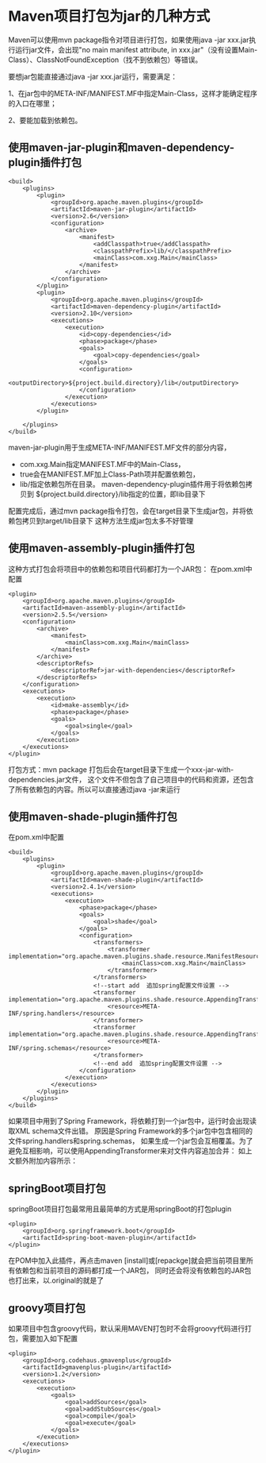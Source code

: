 # Maven项目打包为jar的几种方式

Maven可以使用mvn package指令对项目进行打包，如果使用java -jar xxx.jar执行运行jar文件，会出现"no main manifest attribute, in xxx.jar"（没有设置Main-Class）、ClassNotFoundException（找不到依赖包）等错误。

要想jar包能直接通过java -jar xxx.jar运行，需要满足：

1、在jar包中的META-INF/MANIFEST.MF中指定Main-Class，这样才能确定程序的入口在哪里；

2、要能加载到依赖包。

## 使用maven-jar-plugin和maven-dependency-plugin插件打包

```
<build>
	<plugins>
		<plugin>
			<groupId>org.apache.maven.plugins</groupId>
			<artifactId>maven-jar-plugin</artifactId>
			<version>2.6</version>
			<configuration>
				<archive>
					<manifest>
						<addClasspath>true</addClasspath>
						<classpathPrefix>lib/</classpathPrefix>
						<mainClass>com.xxg.Main</mainClass>
					</manifest>
				</archive>
			</configuration>
		</plugin>
		<plugin>
			<groupId>org.apache.maven.plugins</groupId>
			<artifactId>maven-dependency-plugin</artifactId>
			<version>2.10</version>
			<executions>
				<execution>
					<id>copy-dependencies</id>
					<phase>package</phase>
					<goals>
						<goal>copy-dependencies</goal>
					</goals>
					<configuration>
						<outputDirectory>${project.build.directory}/lib</outputDirectory>
					</configuration>
				</execution>
			</executions>
		</plugin>
 
	</plugins>
</build>
```
 maven-jar-plugin用于生成META-INF/MANIFEST.MF文件的部分内容，
* <mainClass>com.xxg.Main</mainClass>指定MANIFEST.MF中的Main-Class，
* <addClasspath>true</addClasspath>会在MANIFEST.MF加上Class-Path项并配置依赖包，
* <classpathPrefix>lib/</classpathPrefix>指定依赖包所在目录。
 maven-dependency-plugin插件用于将依赖包拷贝到
 <outputDirectory>${project.build.directory}/lib</outputDirectory>指定的位置，即lib目录下
 
配置完成后，通过mvn package指令打包，会在target目录下生成jar包，并将依赖包拷贝到target/lib目录下
这种方法生成jar包太多不好管理

## 使用maven-assembly-plugin插件打包
这种方式打包会将项目中的依赖包和项目代码都打为一个JAR包：
在pom.xml中配置
```
<plugin>
    <groupId>org.apache.maven.plugins</groupId>  
    <artifactId>maven-assembly-plugin</artifactId>  
    <version>2.5.5</version>  
    <configuration>  
        <archive>  
            <manifest>  
                <mainClass>com.xxg.Main</mainClass>  
            </manifest>  
        </archive>  
        <descriptorRefs>  
            <descriptorRef>jar-with-dependencies</descriptorRef>  
        </descriptorRefs>  
    </configuration>  
    <executions>
        <execution>
            <id>make-assembly</id>
            <phase>package</phase>
            <goals>
                <goal>single</goal>
            </goals>
        </execution>
    </executions>
</plugin>
```
打包方式：mvn package
打包后会在target目录下生成一个xxx-jar-with-dependencies.jar文件，
这个文件不但包含了自己项目中的代码和资源，还包含了所有依赖包的内容。所以可以直接通过java -jar来运行

## 使用maven-shade-plugin插件打包

在pom.xml中配置
```
<build>
	<plugins>
		<plugin>
			<groupId>org.apache.maven.plugins</groupId>
			<artifactId>maven-shade-plugin</artifactId>
			<version>2.4.1</version>
			<executions>
				<execution>
					<phase>package</phase>
					<goals>
						<goal>shade</goal>
					</goals>
					<configuration>
						<transformers>
							<transformer implementation="org.apache.maven.plugins.shade.resource.ManifestResourceTransformer">
								<mainClass>com.xxg.Main</mainClass>
							</transformer>
						</transformers>
						<!--start add  追加spring配置文件设置 -->
						<transformer implementation="org.apache.maven.plugins.shade.resource.AppendingTransformer">
                            <resource>META-INF/spring.handlers</resource>
                        </transformer>
                        <transformer implementation="org.apache.maven.plugins.shade.resource.AppendingTransformer">
                            <resource>META-INF/spring.schemas</resource>
                        </transformer>
                        <!--end add  追加spring配置文件设置 -->
					</configuration>
				</execution>
			</executions>
		</plugin>
	</plugins>
</build>
```
如果项目中用到了Spring Framework，将依赖打到一个jar包中，运行时会出现读取XML schema文件出错。
原因是Spring Framework的多个jar包中包含相同的文件spring.handlers和spring.schemas，
如果生成一个jar包会互相覆盖。为了避免互相影响，可以使用AppendingTransformer来对文件内容追加合并：
如上文额外附加内容所示：

## springBoot项目打包
springBoot项目打包最常用且最简单的方式是用springBoot的打包plugin
```
<plugin>
    <groupId>org.springframework.boot</groupId>
    <artifactId>spring-boot-maven-plugin</artifactId>
</plugin>
```
在POM中加入此插件，再点击maven [install]或[repackge]就会把当前项目里所有依赖包和当前项目的源码都打成一个JAR包，
同时还会将没有依赖包的JAR包也打出来，以.original的就是了

## groovy项目打包
如果项目中包含groovy代码，默认采用MAVEN打包时不会将groovy代码进行打包，需要加入如下配置

```
<plugin>
    <groupId>org.codehaus.gmavenplus</groupId>
    <artifactId>gmavenplus-plugin</artifactId>
    <version>1.2</version>
    <executions>
        <execution>
            <goals>
                <goal>addSources</goal>
                <goal>addStubSources</goal>
                <goal>compile</goal>
                <goal>execute</goal>
            </goals>
        </execution>
    </executions>
</plugin>
```
